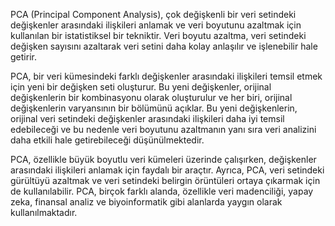 
PCA (Principal Component Analysis), çok değişkenli bir veri setindeki değişkenler arasındaki ilişkileri anlamak ve veri boyutunu azaltmak için kullanılan bir istatistiksel bir tekniktir. 
Veri boyutu azaltma, veri setindeki değişken sayısını azaltarak veri setini daha kolay anlaşılır ve işlenebilir hale getirir.

PCA, bir veri kümesindeki farklı değişkenler arasındaki ilişkileri temsil etmek için yeni bir değişken seti oluşturur. 
Bu yeni değişkenler, orijinal değişkenlerin bir kombinasyonu olarak oluşturulur ve her biri, orijinal değişkenlerin varyansının bir bölümünü açıklar. 
Bu yeni değişkenlerin, orijinal veri setindeki değişkenler arasındaki ilişkileri daha iyi temsil edebileceği ve bu nedenle veri boyutunu azaltmanın yanı sıra veri analizini daha etkili hale getirebileceği düşünülmektedir.

PCA, özellikle büyük boyutlu veri kümeleri üzerinde çalışırken, değişkenler arasındaki ilişkileri anlamak için faydalı bir araçtır. 
Ayrıca, PCA, veri setindeki gürültüyü azaltmak ve veri setindeki belirgin örüntüleri ortaya çıkarmak için de kullanılabilir. 
PCA, birçok farklı alanda, özellikle veri madenciliği, yapay zeka, finansal analiz ve biyoinformatik gibi alanlarda yaygın olarak kullanılmaktadır.
